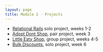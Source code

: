 ```yaml
---
layout: page
title: Module 2 - Projects
---
```


*  [Relational Rails](./relational_rails) solo project, weeks 1-2
*  [Adopt Dont Shop](https://github.com/turingschool-examples/adopt_dont_shop), pair project, week 3
*  [Little Esty Shop](https://github.com/turingschool-examples/little-esty-shop), group project, weeks 4-5
*  [Bulk Discounts](./bulk_discounts), solo project, week 6
